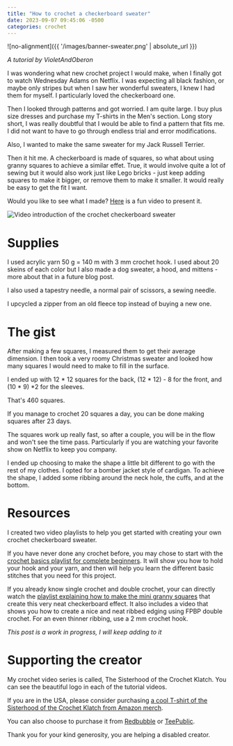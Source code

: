 ```yaml
---
title: "How to crochet a checkerboard sweater"
date: 2023-09-07 09:45:06 -0500
categories: crochet
---
```


![no-alignment]({{ '/images/banner-sweater.png' | absolute_url }})

*A tutorial by VioletAndOberon*

I was wondering what new crochet project I would make, when I finally got to watch Wednesday Adams on Netflix. I was expecting all black fashion, or maybe only stripes but when I saw her wonderful sweaters, I knew I had them for myself. I particularly loved the checkerboard one.

Then I looked through patterns and got worried. I am quite large. I buy plus size dresses and purchase my T-shirts in the Men's section. Long story short, I was really doubtful that I would be able to find a pattern that fits me. I did not want to have to go through endless trial and error modifications.

Also, I wanted to make the same sweater for my Jack Russell Terrier. 

Then it hit me. A checkerboard is made of squares, so what about using granny squares to achieve a similar effet. True, it would involve quite a lot of sewing but it would also work just like Lego bricks - just keep adding squares to make it bigger, or remove them to make it smaller. It would really be easy to get the fit I want.

Would you like to see what I made? [Here](https://www.youtube.com/watch?v=Us1_Rs8g8R0&list=PLtZSxfbYmdW-c4xkg4rFMZgigdKiLq2vV&index=1
) is a fun video to present it.

![Video introduction of the crochet checkerboard sweater](/images/video-checkerboard-sweater-intro.png)

# Supplies

I used acrylic yarn 50 g = 140 m with 3 mm crochet hook. I used about 20 skeins of each color but I also made a dog sweater, a hood, and mittens - more about that in a future blog post.

I also used a tapestry needle, a normal pair of scissors, a sewing needle. 

I upcycled a zipper from an old fleece top instead of buying a new one.

# The gist

After making a few squares, I measured them to get their average dimension. I then took a very roomy Christmas sweater and looked how many squares I would need to make to fill in the surface.

I ended up with 12 * 12 squares for the back, (12 * 12) - 8 for the front, and (10 * 9) *2 for the sleeves.

That's 460 squares.

If you manage to crochet 20 squares a day, you can be done making squares after 23 days.

The squares work up really fast, so after a couple, you will be in the flow and won't see the time pass. Particularly if you are watching your favorite show on Netflix to keep you company.

I ended up choosing to make the shape a little bit different to go with the rest of my clothes. I opted for a bomber jacket style of cardigan. To achieve the shape, I added some ribbing around the neck hole, the cuffs, and at the bottom.

# Resources

I created two video playlists to help you get started with creating your own crochet checkerboard sweater. 

If you have never done any crochet before, you may chose to start with the [crochet basics playlist for complete beginners](https://www.youtube.com/playlist?list=PLtZSxfbYmdW_hMOUHJLvhn_nH9zW9WLY9). It will show you how to hold your hook and your yarn, and then will help you learn the different basic stitches that you need for this project.

If you already know single crochet and double crochet, your can directly watch the [playlist explaining how to make the mini granny squares](https://www.youtube.com/playlist?list=PLtZSxfbYmdW-c4xkg4rFMZgigdKiLq2vV) that create this very neat checkerboard effect. It also includes a video that shows you how to create a nice and neat ribbed edging using FPBP double crochet. For an even thinner ribbing, use a 2 mm crochet hook.

*This post is a work in progress, I will keep adding to it*

# Supporting the creator

My crochet video series is called, The Sisterhood of the Crochet Klatch. You can see the beautiful logo in each of the tutorial videos.

If you are in the USA, please consider purchasing [a cool T-shirt of the Sisterhood of the Crochet Klatch from Amazon merch](https://www.amazon.com/dp/B0CH98SZ6C).

You can also choose to purchase it from [Redbubble](https://www.redbubble.com/i/long-sleeve-t-shirt/The-sisterhood-of-the-crochet-klatch-by-VioletAndOberon/151610696.6I7YY?ref=explore-for-you-recently-viewed) or [TeePublic](https://www.teepublic.com/t-shirt/50174903-the-sisterhood-of-the-crochet-klatch?store_id=1868119). 

Thank you for your kind generosity, you are helping a disabled creator.










